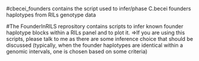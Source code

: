 #cbecei_founders contains the script used to infer/phase C.becei founders haplotypes from RILs genotype data

#The FounderInRILS reprository contains scripts to infer known founder haplotype blocks within a RILs panel and to plot it. 
=>If you are using this scripts, please talk to me as there are some inference choice that should be discussed 
(typically, when the founder haplotypes are identical within a genomic intervals, one is chosen based on some criteria)


